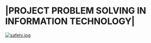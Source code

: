 # |PROJECT PROBLEM SOLVING IN INFORMATION TECHNOLOGY|
[![safety.jpg](https://i.postimg.cc/2yF4GyWj/safety.jpg)](https://postimg.cc/QKC9xXSv)
